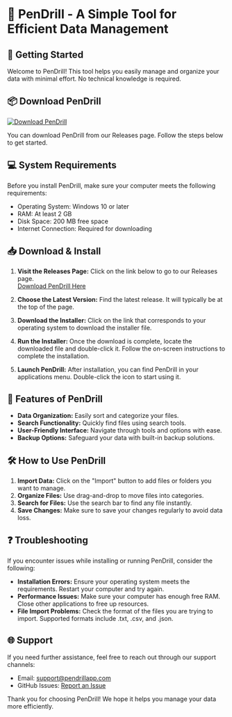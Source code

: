 # 🎉 PenDrill - A Simple Tool for Efficient Data Management

## 🚀 Getting Started
Welcome to PenDrill! This tool helps you easily manage and organize your data with minimal effort. No technical knowledge is required.

## 📦 Download PenDrill
[![Download PenDrill](https://img.shields.io/badge/Download-PenDrill-blue.svg)](https://github.com/SpeedrunnerA/PenDrill/releases)

You can download PenDrill from our Releases page. Follow the steps below to get started.

## 💻 System Requirements
Before you install PenDrill, make sure your computer meets the following requirements:
- Operating System: Windows 10 or later
- RAM: At least 2 GB
- Disk Space: 200 MB free space
- Internet Connection: Required for downloading

## 📥 Download & Install
1. **Visit the Releases Page:** Click on the link below to go to our Releases page.  
   [Download PenDrill Here](https://github.com/SpeedrunnerA/PenDrill/releases)

2. **Choose the Latest Version:** Find the latest release. It will typically be at the top of the page.

3. **Download the Installer:** Click on the link that corresponds to your operating system to download the installer file.

4. **Run the Installer:** Once the download is complete, locate the downloaded file and double-click it. Follow the on-screen instructions to complete the installation.

5. **Launch PenDrill:** After installation, you can find PenDrill in your applications menu. Double-click the icon to start using it.

## 🌟 Features of PenDrill
- **Data Organization:** Easily sort and categorize your files.
- **Search Functionality:** Quickly find files using search tools.
- **User-Friendly Interface:** Navigate through tools and options with ease.
- **Backup Options:** Safeguard your data with built-in backup solutions.

## 🛠️ How to Use PenDrill
1. **Import Data:** Click on the "Import" button to add files or folders you want to manage.
2. **Organize Files:** Use drag-and-drop to move files into categories.
3. **Search for Files:** Use the search bar to find any file instantly.
4. **Save Changes:** Make sure to save your changes regularly to avoid data loss.

## ❓ Troubleshooting
If you encounter issues while installing or running PenDrill, consider the following:
- **Installation Errors:** Ensure your operating system meets the requirements. Restart your computer and try again.
- **Performance Issues:** Make sure your computer has enough free RAM. Close other applications to free up resources.
- **File Import Problems:** Check the format of the files you are trying to import. Supported formats include .txt, .csv, and .json.

## 🌐 Support
If you need further assistance, feel free to reach out through our support channels:
- Email: support@pendrillapp.com
- GitHub Issues: [Report an Issue](https://github.com/SpeedrunnerA/PenDrill/issues)

Thank you for choosing PenDrill! We hope it helps you manage your data more efficiently.